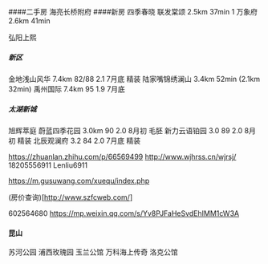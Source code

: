####二手房
  海亮长桥附府
####新房
  四季春晓
  联发棠颂 2.5km 37min 1
  万象府   2.6km 41min
  
  弘阳上熙
  ##### 新区
  金地浅山风华 7.4km 82/88 2.1  7月底 精装
  陆家嘴锦绣澜山 3.4km 52min (2.1km 32min)
  禹州国际 7.4km 95 1.9 7月底
  ##### 太湖新城
  旭辉萃庭
  蔚蓝四季花园 3.0km  90   2.0  8月初 毛胚
  新力云语铂园 3.0   89 2.0 8月初 精装
  北辰观澜府   3.2   84 2.0 7月底  精装

  https://zhuanlan.zhihu.com/p/66569499
  http://www.wjhrss.cn/wjrsj/ 18205556911 Lenliu6911

  https://m.gusuwang.com/xuequ/index.php
  
  (房价查询)[http://www.szfcweb.com/]

  602564680
  https://mp.weixin.qq.com/s/Yv8PJFaHeSvdEhIMM1cW3A

 #### 昆山
 苏河公园
 浦西玫瑰园
 玉兰公馆
 万科海上传奇
 洛克公馆
